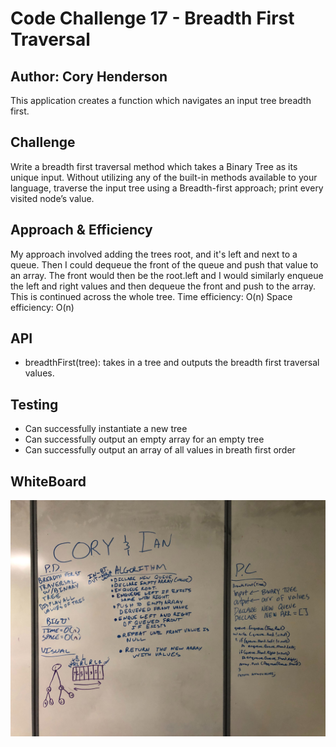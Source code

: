 # Code Challenge 17 - Breadth First Traversal
## Author: Cory Henderson
This application creates a function which navigates an input tree breadth first.

## Challenge
Write a breadth first traversal method which takes a Binary Tree as its unique input. Without utilizing any of the built-in methods available to your language, traverse the input tree using a Breadth-first approach; print every visited node’s value.

## Approach & Efficiency
My approach involved adding the trees root, and it's left and next to a queue. Then I could dequeue the front of the queue and push that value to an array. The front would then be the root.left and I would similarly enqueue the left and right values and then dequeue the front and push to the array. This is continued across the whole tree.
Time efficiency: O(n)
Space efficiency: O(n)

## API
- breadthFirst(tree): takes in a tree and outputs the breadth first traversal values.

## Testing
- Can successfully instantiate a new tree
- Can successfully output an empty array for an empty tree
- Can successfully output an array of all values in breath first order

## WhiteBoard
![alt](https://github.com/cory0s/data-structures-and-algorithms/blob/master/assets/breadth-first.jpg)

